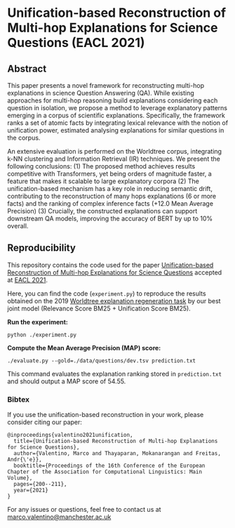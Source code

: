 # Unification-based Reconstruction of Multi-hop Explanations for Science Questions (EACL 2021)

## Abstract
This paper presents a novel framework for reconstructing multi-hop explanations in science Question Answering (QA). While existing approaches for multi-hop reasoning build explanations considering each question in isolation, we propose a method to leverage explanatory patterns emerging in a corpus of scientific explanations. Specifically, the framework ranks a set of atomic facts by integrating lexical relevance with the notion of unification power, estimated analysing explanations for similar questions in the corpus. 

An extensive evaluation is performed on the Worldtree corpus, integrating k-NN clustering and Information Retrieval (IR) techniques. We present the following conclusions: (1) The proposed method achieves results competitive with Transformers, yet being orders of magnitude faster, a feature that makes it scalable to large explanatory corpora (2) The unification-based mechanism has a key role in reducing semantic drift, contributing to the reconstruction of many hops explanations (6 or more facts) and the ranking of complex inference facts (+12.0 Mean Average Precision) (3) Crucially, the constructed explanations can support downstream QA models, improving the accuracy of BERT by up to 10% overall.

## Reproducibility
This repository contains the code used for the paper [Unification-based Reconstruction of Multi-hop Explanations for Science Questions](https://www.aclweb.org/anthology/2021.eacl-main.15/) accepted at [EACL 2021](https://www.aclweb.org/anthology/volumes/2021.eacl-main/).

Here, you can find the code (`experiment.py`) to reproduce the results obtained on the 2019 [Worldtree explanation regeneration task](https://github.com/umanlp/tg2019task) by our best joint model (Relevance Score BM25 + Unification Score BM25).

**Run the experiment:**

`python ./experiment.py`

**Compute the Mean Average Precision (MAP) score:** 

`./evaluate.py --gold=./data/questions/dev.tsv prediction.txt`

This command evaluates the explanation ranking stored in `prediction.txt` and should output a MAP score of 54.55.

### Bibtex
If you use the unification-based reconstruction in your work, please consider citing our paper:

```
@inproceedings{valentino2021unification,
  title={Unification-based Reconstruction of Multi-hop Explanations for Science Questions},
  author={Valentino, Marco and Thayaparan, Mokanarangan and Freitas, Andr{\'e}},
  booktitle={Proceedings of the 16th Conference of the European Chapter of the Association for Computational Linguistics: Main Volume},
  pages={200--211},
  year={2021}
}
```

For any issues or questions, feel free to contact us at marco.valentino@manchester.ac.uk
